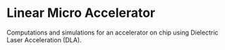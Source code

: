 # Linear Micro Accelerator
Computations and simulations for an accelerator on chip using Dielectric Laser Acceleration (DLA).
